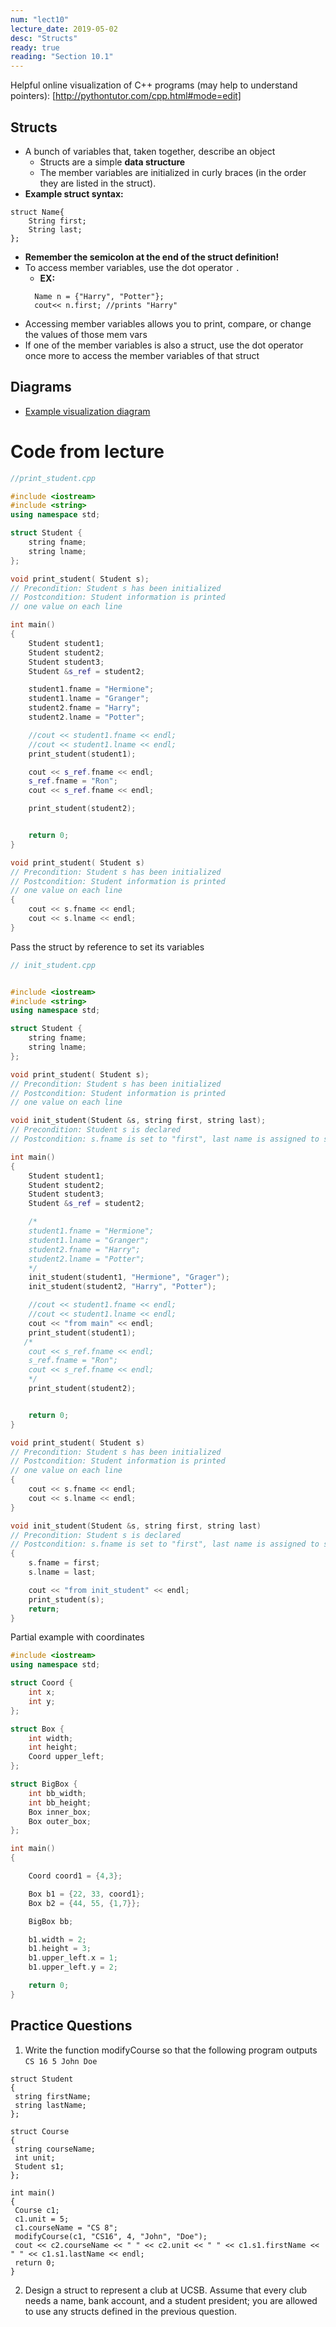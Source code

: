 ```yaml
---
num: "lect10"
lecture_date: 2019-05-02
desc: "Structs"
ready: true
reading: "Section 10.1"
---
```



Helpful online visualization of C++ programs (may help to understand pointers): [http://pythontutor.com/cpp.html#mode=edit]

## Structs

* A bunch of variables that, taken together, describe an object 
  * Structs are a simple **data structure**
  * The member variables are initialized in curly braces (in the order they are listed in the struct).
* **Example struct syntax:**
```
struct Name{
    String first;
    String last;
};
```
* **Remember the semicolon at the end of the struct definition!**
* To access member variables, use the dot operator `.`
  * **EX:** 
  ```
    Name n = {"Harry", "Potter"};
    cout<< n.first; //prints "Harry"
  ```
* Accessing member variables allows you to print, compare, or change the values of those mem vars
* If one of the member variables is also a struct, use the dot operator once more to access the member variables of that struct 

## Diagrams
* [Example visualization diagram](https://docs.google.com/presentation/d/1Y7J2i2WfoOc_WAclsPcGzsHJklG9aUkSVSchWySBCls/edit?usp=sharing)


# Code from lecture

```cpp
//print_student.cpp

#include <iostream>
#include <string>
using namespace std;

struct Student {
    string fname;
    string lname;
};

void print_student( Student s);
// Precondition: Student s has been initialized
// Postcondition: Student information is printed
// one value on each line

int main()
{
    Student student1;
    Student student2;
    Student student3;
    Student &s_ref = student2;

    student1.fname = "Hermione";
    student1.lname = "Granger";
    student2.fname = "Harry";
    student2.lname = "Potter";

    //cout << student1.fname << endl;
    //cout << student1.lname << endl;
    print_student(student1);

    cout << s_ref.fname << endl;
    s_ref.fname = "Ron";
    cout << s_ref.fname << endl;

    print_student(student2);


    return 0;
}

void print_student( Student s)
// Precondition: Student s has been initialized
// Postcondition: Student information is printed
// one value on each line
{
    cout << s.fname << endl;
    cout << s.lname << endl;
}
```

Pass the struct by reference to set its variables

```cpp
// init_student.cpp


#include <iostream>
#include <string>
using namespace std;

struct Student {
    string fname;
    string lname;
};

void print_student( Student s);
// Precondition: Student s has been initialized
// Postcondition: Student information is printed
// one value on each line

void init_student(Student &s, string first, string last);
// Precondition: Student s is declared
// Postcondition: s.fname is set to "first", last name is assigned to s.lname

int main()
{
    Student student1;
    Student student2;
    Student student3;
    Student &s_ref = student2;

    /*
    student1.fname = "Hermione";
    student1.lname = "Granger";
    student2.fname = "Harry";
    student2.lname = "Potter";
    */
    init_student(student1, "Hermione", "Grager");
    init_student(student2, "Harry", "Potter");

    //cout << student1.fname << endl;
    //cout << student1.lname << endl;
    cout << "from main" << endl;
    print_student(student1);
   /*
    cout << s_ref.fname << endl;
    s_ref.fname = "Ron";
    cout << s_ref.fname << endl;
    */
    print_student(student2);


    return 0;
}

void print_student( Student s)
// Precondition: Student s has been initialized
// Postcondition: Student information is printed
// one value on each line
{
    cout << s.fname << endl;
    cout << s.lname << endl;
}

void init_student(Student &s, string first, string last)
// Precondition: Student s is declared
// Postcondition: s.fname is set to "first", last name is assigned to s.lname
{
    s.fname = first;
    s.lname = last;

    cout << "from init_student" << endl;
    print_student(s);
    return;
}
```

Partial example with coordinates

```cpp
#include <iostream>
using namespace std;

struct Coord {
    int x;
    int y;
};

struct Box {
    int width;
    int height;
    Coord upper_left;
};

struct BigBox {
    int bb_width;
    int bb_height;
    Box inner_box;
    Box outer_box;
};

int main()
{

    Coord coord1 = {4,3};

    Box b1 = {22, 33, coord1};
    Box b2 = {44, 55, {1,7}};

    BigBox bb;

    b1.width = 2;
    b1.height = 3;
    b1.upper_left.x = 1;
    b1.upper_left.y = 2;

    return 0;
}
```

## Practice Questions
1. Write the function modifyCourse so that the following program outputs ```CS 16 5 John Doe```
```
struct Student
{
 string firstName;
 string lastName;
};

struct Course
{
 string courseName;
 int unit;
 Student s1;
};

int main()
{
 Course c1;
 c1.unit = 5;
 c1.courseName = "CS 8";
 modifyCourse(c1, "CS16", 4, "John", "Doe");
 cout << c2.courseName << " " << c2.unit << " " << c1.s1.firstName << " " << c1.s1.lastName << endl;
 return 0;
}
```

2. Design a struct to represent a club at UCSB. Assume that every club needs a name, bank account, and a student president; you are allowed to use any structs defined in the previous question.

